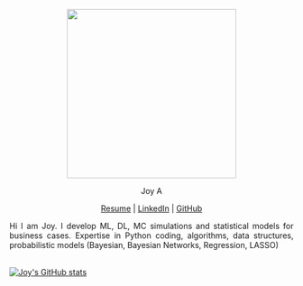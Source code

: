 





  <p align="center">
   <img width="300" height="300" src="https://github.com/joy-ald/pic/blob/main/JoyAld.jpg">
  </p>

  <p align="center"> Joy A </p>

 
  <p align="center">
  <a href="https://github.com/joy-ald/Resume-Certification/blob/main/resume.pdf">Resume</a> |
  <a href="https://www.linkedin.com/in/bejoyalduse/">LinkedIn</a> |
  <a href="https://github.com/joy-ald">GitHub</a>
  </p>

  <p align="justify">
  Hi I am Joy. I develop ML, DL, MC simulations and statistical models for business cases.
  Expertise in Python coding, algorithms, data structures, probabilistic models (Bayesian, Bayesian Networks, Regression, LASSO)
  <br><br>
  </p>


[![Joy's GitHub stats](https://github-readme-stats.vercel.app/api?username=Joy)](https://github.com/anuraghazra/github-readme-stats)
<!---
joy-ald/joy-ald is a ✨ special ✨ repository because its `README.md` (this file) appears on your GitHub profile.
You can click the Preview link to take a look at your changes.
--->
